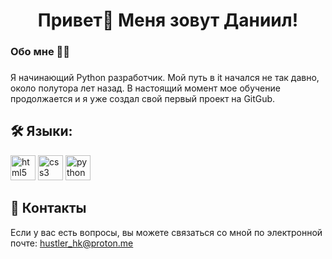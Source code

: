 <h1 align="center">Привет👋 Меня зовут Даниил!</h1>


<h3 align="left">Обо мне 👩‍💻  </h3>

###

<p align="left">Я начинающий Python разработчик. Мой путь в it начался не так давно, около полутора лет назад. В настоящий момент мое обучение продолжается и я уже создал свой первый проект на GitGub. 

<h2 align="left">🛠 Языки:</h2>

<img src="https://cdn.jsdelivr.net/gh/devicons/devicon/icons/html5/html5-original.svg" height="40" alt="html5 logo"  />
<img src="https://cdn.jsdelivr.net/gh/devicons/devicon/icons/css3/css3-original.svg" height="40" alt="css3 logo"  />
<img src="https://skillicons.dev/icons?i=py" height="40" alt="python logo"  />


## 🔭 Контакты

Если у вас есть вопросы, вы можете связаться со мной по электронной почте: hustler_hk@proton.me
